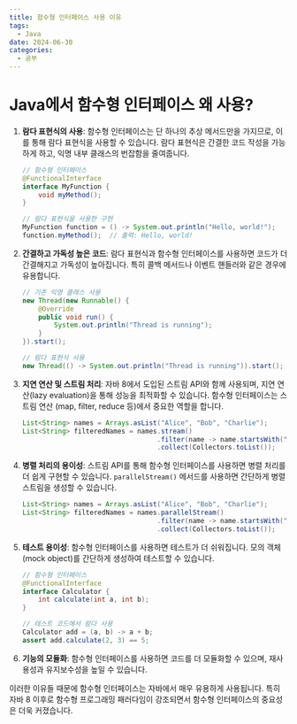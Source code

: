 ```yaml
---
title: 함수형 인터페이스 사용 이유
tags:
  - Java
date: 2024-06-30
categories:
  - 공부
---
```


# Java에서 함수형 인터페이스 왜 사용?

1. **람다 표현식의 사용**: 함수형 인터페이스는 단 하나의 추상 메서드만을 가지므로, 이를 통해 람다 표현식을 사용할 수 있습니다. 람다 표현식은 간결한 코드 작성을 가능하게 하고, 익명 내부 클래스의 번잡함을
   줄여줍니다.

   ```java
   // 함수형 인터페이스
   @FunctionalInterface
   interface MyFunction {
       void myMethod();
   }

   // 람다 표현식을 사용한 구현
   MyFunction function = () -> System.out.println("Hello, world!");
   function.myMethod();  // 출력: Hello, world!
   ```

2. **간결하고 가독성 높은 코드**: 람다 표현식과 함수형 인터페이스를 사용하면 코드가 더 간결해지고 가독성이 높아집니다. 특히 콜백 메서드나 이벤트 핸들러와 같은 경우에 유용합니다.

   ```java
   // 기존 익명 클래스 사용
   new Thread(new Runnable() {
       @Override
       public void run() {
           System.out.println("Thread is running");
       }
   }).start();
   
   // 람다 표현식 사용
   new Thread(() -> System.out.println("Thread is running")).start();
   ```

3. **지연 연산 및 스트림 처리**: 자바 8에서 도입된 스트림 API와 함께 사용되며, 지연 연산(lazy evaluation)을 통해 성능을 최적화할 수 있습니다. 함수형 인터페이스는 스트림 연산 (map,
   filter, reduce 등)에서 중요한 역할을 합니다.

   ```java
   List<String> names = Arrays.asList("Alice", "Bob", "Charlie");
   List<String> filteredNames = names.stream()
                                     .filter(name -> name.startsWith("A"))
                                     .collect(Collectors.toList());
   ```

4. **병렬 처리의 용이성**: 스트림 API를 통해 함수형 인터페이스를 사용하면 병렬 처리를 더 쉽게 구현할 수 있습니다. `parallelStream()` 메서드를 사용하면 간단하게 병렬 스트림을 생성할 수
   있습니다.

   ```java
   List<String> names = Arrays.asList("Alice", "Bob", "Charlie");
   List<String> filteredNames = names.parallelStream()
                                     .filter(name -> name.startsWith("A"))
                                     .collect(Collectors.toList());
   ```

5. **테스트 용이성**: 함수형 인터페이스를 사용하면 테스트가 더 쉬워집니다. 모의 객체(mock object)를 간단하게 생성하여 테스트할 수 있습니다.

   ```java
   // 함수형 인터페이스
   @FunctionalInterface
   interface Calculator {
       int calculate(int a, int b);
   }

   // 테스트 코드에서 람다 사용
   Calculator add = (a, b) -> a + b;
   assert add.calculate(2, 3) == 5;
   ```

6. **기능의 모듈화**: 함수형 인터페이스를 사용하면 코드를 더 모듈화할 수 있으며, 재사용성과 유지보수성을 높일 수 있습니다.

이러한 이유들 때문에 함수형 인터페이스는 자바에서 매우 유용하게 사용됩니다. 특히 자바 8 이후로 함수형 프로그래밍 패러다임이 강조되면서 함수형 인터페이스의 중요성은 더욱 커졌습니다.